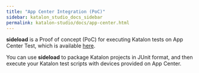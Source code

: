 ```yaml
---
title: "App Center Integration (PoC)"
sidebar: katalon_studio_docs_sidebar
permalink: katalon-studio/docs/app-center.html
---
```


**sideload** is a Proof of concept (PoC) for executing Katalon tests on App Center Test, which is available [here](https://github.com/katalon-studio/sideload).

You can use  **sideload**  to package Katalon projects in JUnit format, and then execute your Katalon test scripts with devices provided on App Center.
